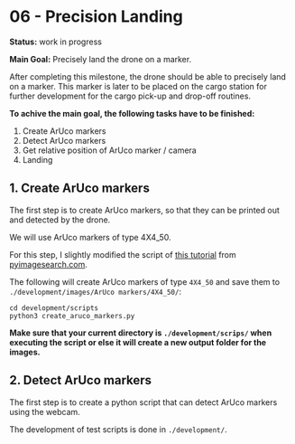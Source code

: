 # 06 - Precision Landing

**Status:** work in progress

**Main Goal:** Precisely land the drone on a marker.

After completing this milestone, the drone should be able to precisely land on
a marker. This marker is later to be placed on the cargo station for further
development for the cargo pick-up and drop-off routines.

**To achive the main goal, the following tasks have to be finished:**

1. Create ArUco markers
2. Detect ArUco markers
3. Get relative position of ArUco marker / camera
4. Landing

## 1. Create ArUco markers

The first step is to create ArUco markers, so that they can be printed out and
detected by the drone.

We will use ArUco markers of type 4X4_50.

For this step, I slightly modified the script of
[this tutorial](https://pyimagesearch.com/2020/12/14/generating-aruco-markers-with-opencv-and-python/)
from [pyimagesearch.com](pyimagesearch.com).

The following will create ArUco markers of type `4X4_50` and save them to
`./development/images/ArUco markers/4X4_50/`:

```
cd development/scripts
python3 create_aruco_markers.py
```

**Make sure that your current directory is `./development/scrips/` when**
**executing the script or else it will create a new output folder for the**
**images.**

## 2. Detect ArUco markers

The first step is to create a python script that can detect ArUco markers using
the webcam.

The development of test scripts is done in `./development/`.
